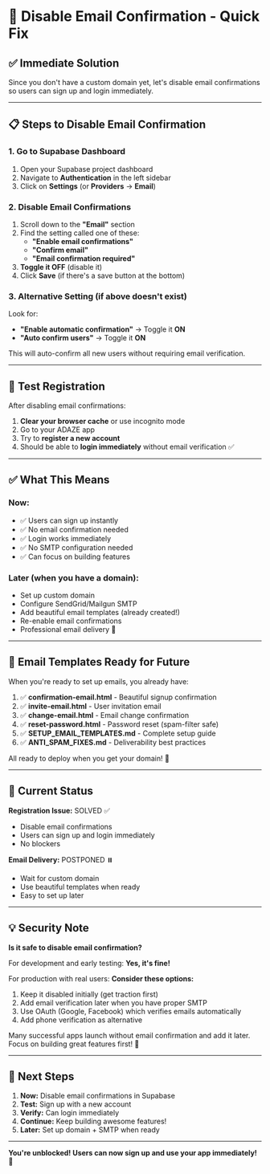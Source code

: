 # 🚀 Disable Email Confirmation - Quick Fix

## ✅ Immediate Solution

Since you don't have a custom domain yet, let's disable email confirmations so users can sign up and login immediately.

---

## 📋 Steps to Disable Email Confirmation

### **1. Go to Supabase Dashboard**
1. Open your Supabase project dashboard
2. Navigate to **Authentication** in the left sidebar
3. Click on **Settings** (or **Providers** → **Email**)

### **2. Disable Email Confirmations**
1. Scroll down to the **"Email"** section
2. Find the setting called one of these:
   - **"Enable email confirmations"**
   - **"Confirm email"**
   - **"Email confirmation required"**
3. **Toggle it OFF** (disable it)
4. Click **Save** (if there's a save button at the bottom)

### **3. Alternative Setting (if above doesn't exist)**
Look for:
- **"Enable automatic confirmation"** → Toggle it **ON**
- **"Auto confirm users"** → Toggle it **ON**

This will auto-confirm all new users without requiring email verification.

---

## 🧪 Test Registration

After disabling email confirmations:

1. **Clear your browser cache** or use incognito mode
2. Go to your ADAZE app
3. Try to **register a new account**
4. Should be able to **login immediately** without email verification ✅

---

## ✅ What This Means

### **Now:**
- ✅ Users can sign up instantly
- ✅ No email confirmation needed
- ✅ Login works immediately
- ✅ No SMTP configuration needed
- ✅ Can focus on building features

### **Later (when you have a domain):**
- Set up custom domain
- Configure SendGrid/Mailgun SMTP
- Add beautiful email templates (already created!)
- Re-enable email confirmations
- Professional email delivery 🚀

---

## 📁 Email Templates Ready for Future

When you're ready to set up emails, you already have:

1. ✅ **confirmation-email.html** - Beautiful signup confirmation
2. ✅ **invite-email.html** - User invitation email
3. ✅ **change-email.html** - Email change confirmation
4. ✅ **reset-password.html** - Password reset (spam-filter safe)
5. ✅ **SETUP_EMAIL_TEMPLATES.md** - Complete setup guide
6. ✅ **ANTI_SPAM_FIXES.md** - Deliverability best practices

All ready to deploy when you get your domain! 📧

---

## 🎯 Current Status

**Registration Issue:** SOLVED ✅
- Disable email confirmations
- Users can sign up and login immediately
- No blockers

**Email Delivery:** POSTPONED ⏸️
- Wait for custom domain
- Use beautiful templates when ready
- Easy to set up later

---

## 💡 Security Note

**Is it safe to disable email confirmation?**

For development and early testing: **Yes, it's fine!**

For production with real users: **Consider these options:**
1. Keep it disabled initially (get traction first)
2. Add email verification later when you have proper SMTP
3. Use OAuth (Google, Facebook) which verifies emails automatically
4. Add phone verification as alternative

Many successful apps launch without email confirmation and add it later. Focus on building great features first! 🚀

---

## 🔄 Next Steps

1. **Now:** Disable email confirmations in Supabase
2. **Test:** Sign up with a new account
3. **Verify:** Can login immediately
4. **Continue:** Keep building awesome features!
5. **Later:** Set up domain + SMTP when ready

---

**You're unblocked! Users can now sign up and use your app immediately! 🎉**
